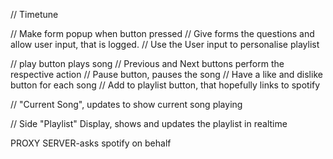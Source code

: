 // Timetune

// Make form  popup when button pressed
  // Give forms the questions and allow user input, that is logged.
  // Use the User input to personalise playlist

//  play button plays song 
  // Previous and Next buttons perform the respective action
  // Pause button, pauses the song
  // Have a like and dislike button for each song
  // Add to playlist button, that hopefully links to spotify

// "Current Song", updates to show current song playing

// Side "Playlist" Display, shows and updates the playlist in realtime







PROXY SERVER-asks spotify on behalf